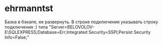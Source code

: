 # ehrmanntst
Базка в бэкапе, ее развернуть. В строке подключения указывать строку подключения :) типа "Server=BELOVOLOV-E\SQLEXPRESS;Database=Err;Integrated Security=SSPI;Persist Security Info=False;"
